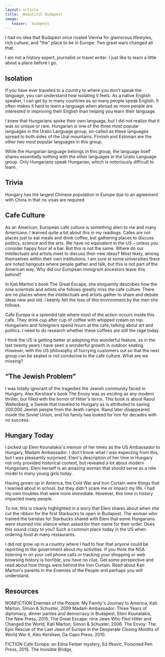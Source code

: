 ```yaml
---
layout: article
title:  Beautiful Budapest
image:  
   teaser:  budapest
---
```

I had no idea that Budapest once rivaled Vienna for glamorous lifestyles, rich culture, and "the" place to be in Europe.  Two great wars changed all that.

I am not a history expert, journalist or travel writer.  I just like to learn a little about a place before I go.   

Isolation
---------
If you have ever traveled to a country to where you don't speak the language, you can understand how isolating it feels.  As a native English speaker, I can get by in many countries as so many people speak English.  It often makes it hard to learn a language when abroad as more people are interested in improving their English than helping you learn their language.  

I knew that Hungarians spoke their own language, but I did not realize that it was so unique or rare.  Hungarian is one of the three most popular languages in the Uralic Language group, so-called as these languages spread to both sides of the Ural mountains.  Finnish and Estonian are the other two most popular languages in this group.

While the Hungarian language belongs in this group, the language itself shares essentially nothing with the other languages in the Uralic Language group.  Only Hungarians speak Hungarian, which is notoriously difficult to learn.  

Trivia
------
Hungary has the largest Chinese population in Europe due to an agreement with China in that no visas are required

Cafe Culture
------------
As an American, European cafe culture is something alien to me and many Americans.  I learned quite a bit about this in my readings.  Cafes are not places just to eat meals and drink coffee, but gathering places to discuss politics, science and the arts.  We have no equivalent in the US – unless you consider happy hour at a bar.  But this is not the same.  Where do our intellectuals and artists meet to discuss their new ideas?  Most likely, among themselves within their own institutions.  I am sure at some universities there are noted hangouts where people gather and talk, but this is not part of the American way.  Why did our European immigrant ancestors leave this behind?

In Kati Marton's book The Great Escape, she eloquently describes how the nine scientists and artists she follows greatly miss the cafe culture.  There are no places where the intellectuals and artists gather to share and debate ideas new and old.  I keenly felt the loss of this environment by the men she follows.  

Cafe Europa is a splendid tale where most of the action occurs inside this cafe.  They drink cup after cup of coffee with whipped cream on top.  Hungarians and foreigners spend hours at the cafe, talking about art and politics.  I need to do research whether these coffees are still the rage today.

I think the US is getting better at adopting this wonderful feature, as in the last twenty years I have seen a wonderful growth in outdoor seating.  However, with the US philosophy of hurrying customers out so that the next group can be seated is not conducive to the cafe culture.  What are we missing?

“The Jewish Problem”
--------------------
I was totally ignorant of the tragedies the Jewish community faced in Hungary.  Alex Kershaw's book The Envoy was as exciting as any modern thriller, but filled with the horror of Hitler's terror.  This book is about Raoul Wallenberg, a Swede that traveled to Hungary as is attributed to saving 200,000 Jewish people from the death camps.  Raoul later disappeared inside the Soviet Union, and his family has looked for him for decades with no success.  


Hungary Today
-------------
I picked up Eleni Kounalakis's memoir of her times as the US Ambassador to Hungary, Madam Ambassador.  I don't know what I was expecting from this, but I was pleasantly surprised.  Eleni's description of her time in Hungary not only provided historical context, but revealed a lot about modern Hungarians.  Eleni herself is an amazing woman that should serve as a role model to many young girls today.

Having grown up in America, the Cold War and Iron Curtain were things that I learned about in school, but they didn't scare me or impact my life.  I had my own troubles that were more immediate.  However, this time in history impacted many people.  

To me, this is clearly highlighted in a story that Eleni shares about when she cut the ribbon for the first Starbucks to open in Budapest.  The woman who trained the baristas for Starbucks shared with Eleni that some Hungarians were stunned into silence when asked for their name for their order.  Does this sound crazy to you?  Such a common place today in the US when ordering food at many restaurants.  

I did not grow up in a country where I had to fear that anyone could be reporting to the government about my activities.  If you think the NSA listening in on your cell phone calls or tracking your shopping or web browsing history is horrible, you have no clue.  Get some perspective and read about how things were behind the Iron Curtain.  Read about Kati Marton's parents in the Enemies of the People and perhaps you will understand.  

Resources
---------
NONFICTION
Enemies of the People: My Family's Journey to America, Kati Marton, Simon & Schuster, 2009
Madam Ambassador:  Three Years of diplomacy, dinner parties and democracy in Budapest, Eleni Kounalakis, The New Press, 2015.
The Great Escape:  nine Jews Who Fled Hitler and Changed the World, Kati Marton, Simon & Schuster, 2006.
The Envoy:  The Epic Rescue of the Last Jews of Europe in the Desperate Closing Months of World War II, Alex Kershaw, Da Capo Press, 2010.

FICTION
Cafe Europa: an Edna Ferber mystery, Ed Ifkovic, Poisoned Pen Press, 2015.
The Invisible Bridge, 
